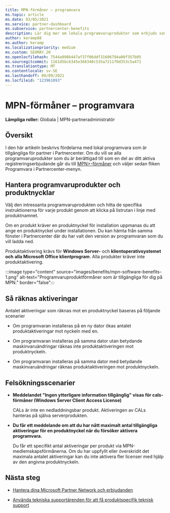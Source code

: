 ```yaml
---
title: MPN-förmåner – programvara
ms.topic: article
ms.date: 03/05/2021
ms.service: partner-dashboard
ms.subservice: partnercenter-benefits
description: Lär dig mer om lokala programvaruprodukter som erbjuds som Microsoft Partner Network (MPN)-förmåner
author: keramp88
ms.author: keramp
ms.localizationpriority: medium
ms.custom: SEOMAY.20
ms.openlocfilehash: 7544a090b447af37f06ddf31606794a00f357b05
ms.sourcegitcommit: 1161d5bcb345e368348c535a7211f0d353c5a471
ms.translationtype: MT
ms.contentlocale: sv-SE
ms.lasthandoff: 09/09/2021
ms.locfileid: "123961093"
---
```

# <a name="mpn-benefits---software"></a>MPN-förmåner – programvara

**Lämpliga roller:** Globala | MPN-partneradministratör

## <a name="overview"></a>Översikt

I den här artikeln beskrivs fördelarna med lokal programvara som är tillgängliga för partner i Partnercenter. Om du vill se alla programvaruprodukter som du är berättigad till som en del av ditt aktiva registreringserbjudande går du till  [MPN>-förmåner](https://partner.microsoft.com/dashboard/mpn/membership/benefits/software) och väljer sedan fliken Programvara i Partnercenter-menyn.  

## <a name="manage-software-products-and-product-keys"></a>Hantera programvaruprodukter och produktnycklar

Välj den intressanta programvaruprodukten och hitta de specifika instruktionerna för varje produkt genom att klicka på listrutan i linje med produktnamnet.

Om en produkt kräver en produktnyckel för installation uppmanas du att ange en produktnyckel under installationen. Du kan hämta från samma fönster i Partnercenter där du har valt den version av programvaran som du vill ladda ned.

Produktaktivering krävs för **Windows Server-** och **klientoperativsystemet och** **alla Microsoft Office klientprogram**. Alla produkter kräver inte produktaktivering.

:::image type="content" source="images/benefits/mpn-software-benefits-1.png" alt-text="Programvaruproduktförmåner som är tillgängliga för dig på MPN." border="false":::

## <a name="how-activations-are-counted"></a>Så räknas aktiveringar

Antalet aktiveringar som räknas mot en produktnyckel baseras på följande scenarier

- Om programvaran installeras på en ny dator ökas antalet produktaktiveringar mot nyckeln med en.
 
- Om programvaran installeras på samma dator utan betydande maskinvaruändringar räknas inte produktaktiveringen mot produktnyckeln.

- Om programvaran installeras på samma dator med betydande maskinvaruändringar räknas produktaktiveringen mot produktnyckeln.

## <a name="troubleshooting-scenarios"></a>Felsökningsscenarier

- **Meddelandet "Ingen ytterligare information tillgänglig" visas för cals-förmåner (Windows Server Client Access License)**

    CALs är inte en nedladdningsbar produkt. Aktiveringen av CALs hanteras på själva serverprodukten.

- **Du får ett meddelande om att du har nått maximalt antal tillgängliga aktiveringar för en produktnyckel när du försöker aktivera programvara.**

    Du får ett specifikt antal aktiveringar per produkt via MPN-medlemskapsförmånerna. Om du har uppfyllt eller överskridit det maximala antalet aktiveringar kan du inte aktivera fler licenser med hjälp av den angivna produktnyckeln.


 ## <a name="next-steps"></a>Nästa steg

- [Hantera dina Microsoft Partner Network och erbjudanden](manage-your-partner-network-benefits.md)

- [Använda tekniska supportärenden för att få produktspecifik teknisk support](mpn-benefits-technical-support.md)



